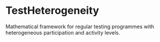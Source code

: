 # TestHeterogeneity
Mathematical framework for regular testing programmes with heterogeneous participation and activity levels. 
